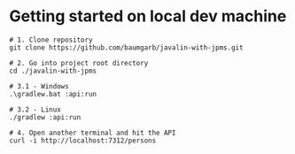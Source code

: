 # Getting started on local dev machine

```shell
# 1. Clone repository
git clone https://github.com/baumgarb/javalin-with-jpms.git

# 2. Go into project root directory
cd ./javalin-with-jpms

# 3.1 - Windows
.\gradlew.bat :api:run

# 3.2 - Linux
./gradlew :api:run

# 4. Open another terminal and hit the API
curl -i http://localhost:7312/persons
```
